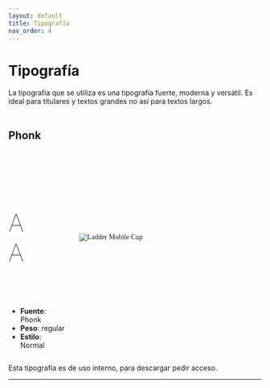 ```yaml
---
layout: default
title: Tipografía
nav_order: 4
---
```

# Tipografía 

La tipografía que se utiliza es una tipografía fuerte, moderna y versátil. Es ideal para titulares y textos grandes no así para textos largos.
<br><br>

## **Phonk**
<br><br>

<div style="display:flex;flex-direction:row;flex-wrap:wrap;justify-content:space-between;align-items:center">
    <div style="display:flex;flex-direction:row;flex-wrap:wrap;justify-content:space-between;align-items:center">
        <div style="width:13%">
        <h4 style="font-size: 3rem !important;font-weight:100">AA</h4>
        </div>
        <div style="width:54%;overflow-wrap: anywhere;padding: 1rem;font-family:phonkcontrast">
<img src="../../assets/images/tipografia.jpg" alt="Ladder Mobile Cup" style=" background: white; "/>
        </div>
        <div style="width:33%">
        <ul>
        <li><strong>Fuente</strong>: Phonk</li>
        <li><strong>Peso</strong>: regular</li>
        <li><strong>Estilo</strong>: Normal</li>
        </ul>
        </div>
    </div>
</div>


Esta tipografía es de uso interno, para descargar pedir acceso.

-------------------
<br><br>
